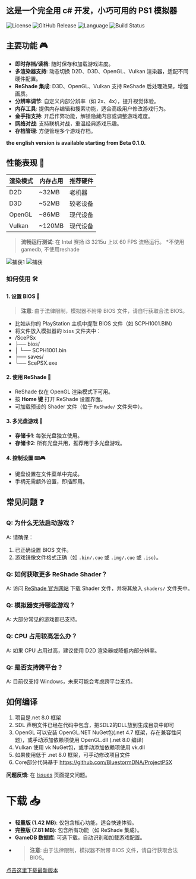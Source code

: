 <h2>这是一个完全用 c# 开发，小巧可用的 PS1 模拟器</h2>

![License](https://img.shields.io/badge/license-MIT-blue) ![GitHub Release](https://img.shields.io/github/v/release/unknowall/ScePSX?label=Release) ![Language](https://img.shields.io/github/languages/top/unknowall/ScePSX) ![Build Status](https://img.shields.io/badge/build-passing-brightgreen) 
## 主要功能 🎮
- **即时存档/读档**: 随时保存和加载游戏进度。
- **多渲染器支持**: 动态切换 D2D、D3D、OpenGL、Vulkan 渲染器，适配不同硬件配置。
- **ReShade 集成**: D3D、OpenGL、Vulkan 支持 ReShade 后处理效果，增强画质。
- **分辨率调节**: 自定义内部分辨率（如 2x、4x），提升视觉体验。
- **内存工具**: 提供内存编辑和搜索功能，适合高级用户修改游戏行为。
- **金手指支持**: 开启作弊功能，解锁隐藏内容或调整游戏难度。
- **网络对战**: 支持联机对战，重温经典游戏乐趣。
- **存档管理**: 方便管理多个游戏存档。

<b>the english version is available starting from Beta 0.1.0.</b>

## 性能表现 🚀

| 渲染模式 | 内存占用 | 推荐硬件 |
|----------|----------|----------|
| D2D      | ~32MB    | 老机器   |
| D3D      | ~52MB    | 较老设备 |
| OpenGL   | ~86MB    | 现代设备 |
| Vulkan   | ~120MB   | 现代设备 |

> **流畅运行测试**: 在 Intel 赛扬 i3 3215u 上以 60 FPS 流畅运行。
*不使用gamedb, 不使用reshade

![捕获1](https://github.com/user-attachments/assets/27f7ac35-f296-4bdc-9164-498ea4342314)
![捕获](https://github.com/user-attachments/assets/88c1f283-127c-4f74-9cbe-7e64def43962)

### 如何使用 🛠️

#### 1. 设置 BIOS 🔑
> **注意**: 由于法律限制，模拟器不附带 BIOS 文件，请自行获取合法 BIOS。
- 比如从你的 PlayStation 主机中提取 BIOS 文件（如 SCPH1001.BIN）
- 将文件放入模拟器的 `bios` 文件夹中：
- /ScePSx
- ├── bios/
- │ └── SCPH1001.bin
- ├── saves/
- └── ScePSX.exe

#### 2. 使用 ReShade 🎨
- ReShade 仅在 OpenGL 渲染模式下可用。
- 按 **Home 键** 打开 ReShade 设置界面。
- 可加载预设的 Shader 文件（位于 `ReShade/` 文件夹中）。
  
#### 3. 多光盘游戏 📀
- **存储卡1**: 每张光盘独立使用。
- **存储卡2**: 所有光盘共用，推荐用于多光盘游戏。
  
#### 4. 控制设置 ⌨️🎮
- 键盘设置在文件菜单中完成。
- 手柄无需额外设置，即插即用。


  
## 常见问题 ❓

### Q: 为什么无法启动游戏？
A: 请确保：
1. 已正确设置 BIOS 文件。
2. 游戏镜像文件格式正确（如 `.bin/.cue` 或 `.img/.cue` 或 `.iso`）。

### Q: 如何获取更多 ReShade Shader？
A: 访问 [ReShade 官方网站](https://reshade.me/) 下载 Shader 文件，并将其放入 `shaders/` 文件夹中。

### Q: 模拟器支持哪些游戏？
A: 大部分常见的游戏都已支持。

### Q: CPU 占用较高怎么办？
A: 如果 CPU 占用过高，建议使用 D2D 渲染器或降低内部分辨率。

### Q: 是否支持跨平台？
A: 目前仅支持 Windows，未来可能会考虑跨平台支持。



## 如何编译
1. 项目是.net 8.0 框架
2. SDL 声明文件已经在代码中包含，把SDL2的DLL放到生成目录中即可
3. OpenGL 可以安装 OpenGL.NET NuGet包(.net 4.7 框架，存在兼容性问题)，或手动添加依赖项使用 OpenGL.dll (.net 8.0 编译)
4. Vulkan 使用 vk NuGet包，或手动添加依赖项使用 vk.dll
5. 如果使用低于 .net 8.0 框架，可手动修改项目文件
6. Core部分代码基于 https://github.com/BluestormDNA/ProjectPSX
   
**问题反馈**: 在 [Issues](https://github.com/unknowall/ScePSX/issues) 页面提交问题。

# 下载 📥

- **轻量版 (1.42 MB)**: 仅包含核心功能，适合快速体验。
- **完整版 (7.81 MB)**: 包含所有功能（如 ReShade 集成）。
- **GameDB 数据库**: 可选下载，自动识别和加载游戏配置。
- > **注意**: 由于法律限制，模拟器不附带 BIOS 文件，请自行获取合法 BIOS。

[点击这里下载最新版本](https://github.com/unknowall/ScePSX/releases)



